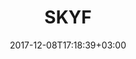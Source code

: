 ---
layout: single-ru
title: "SKYF"
date: 2017-12-08T17:18:39+03:00
tag: "type2"
info:
    one: "Блокчейн-платформа SKYFсhain для грузовых перевозок с помощью дронов"
    two: ""
    img: "/images/content/skyf-min.jpg"
about:
    title: "Проблема"
    text: "Существенный недостаток рынка грузовой логистики на сегодняшний день — огромное количество ручного труда. Это напрямую влияет на стоимость услуг. Вывести отрасль из тупика и существенно сократить стоимость обслуживания способна беспилотная грузовая логистика."
    year: ""
    client: ""
    industry: ""
goal:
    title: "Решение"
    text: "SKYFchain — операционная платформа для беспилотной грузовой логистики, разработанная на основе технологии смарт-контрактов. Это первая в мире платформа B2R (Business-to-Robots), которая агрегирует информацию обо всех событиях, происходящих с грузовыми роботами на протяжении жизненного цикла — от выпуска и периодического технического обслуживания до деталей и маршрутов конкретных полетных заданий.  
    </p><p>
Блокчейн-архитектуру для платформы разработали специалисты QIWI Blockchain Technologies. Технология не только сокращает транзакционные издержки и повышает прозрачность логистических схем и расчетов, но и увеличивает скорость и качество доставки грузов, значительно упрощая взаимодействие операторов и клиентов.
 </p><p>
<strong>Основные компоненты платформы</strong>
 <ul>
<li>Приватный блокчейн</li>
<li>Платежные каналы на Ethereum</li>
<li>ERC-20 токены на Ethereum</li>
</ul>
  </p><p>
<strong>Технические характеристики дронов SKYF</strong>
 <ul>
<li>Грузоподъемность — до 400 кг</li>
<li>Дальность полета — до 350 кг (с грузоподъемностью 50 кг)</li>
<li>Длительность полета — до 8 часов (с грузоподъемностью 50 кг)</li>
</ul>
"
    blocks: []
prospects:
    title: "Преимущества"
    text: "Наиболее принципиальное новшество платформы — эффективность и прозрачность контроля над активами, в том числе для лизинга, залога и любых иных операций как в традиционных, так и в криптовалютах. Благодаря этому возможно в автоматическом режиме отслеживать качество обслуживания и загрузку парка, лицензии на производство, страховые взносы, количество вылетов и инцидентов и другие показатели, что делает ставки финансирования более эффективными.
 </p><p>
Основное конкурентное преимущество SKYFchain перед software-проектами — это подтвержденная заинтересованность крупных клиентов во внедрении данной платформы и доступ к информации о реальных бизнес-процессах в таких компаниях.
</p><p>
"
---